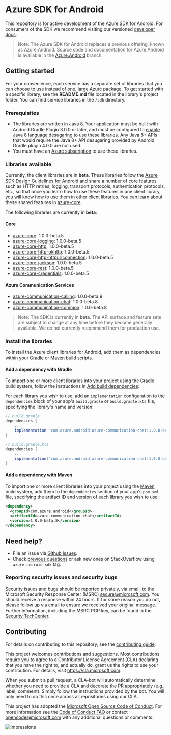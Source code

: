 # Azure SDK for Android

This repository is for active development of the Azure SDK for Android. For consumers of the SDK we recommend visiting our versioned [developer docs](https://azure.github.io/azure-sdk-for-android).

> Note: The Azure SDK for Android replaces a previous offering, known as Azure.Android. Source code and documentation for Azure.Android is available in the [Azure.Android](https://github.com/Azure/azure-sdk-for-android/tree/Azure.Android) branch.

## Getting started

For your convenience, each service has a separate set of libraries that you can choose to use instead of one, large Azure package. To get started with a specific library, see the **README.md** file located in the library's project folder. You can find service libraries in the `/sdk` directory.

### Prerequisites

* The libraries are written in Java 8. Your application must be built with Android Gradle Plugin 3.0.0 or later, and must be configured to [enable Java 8 language desugaring](https://developer.android.com/studio/write/java8-support.html#supported_features) to use these libraries. Any Java 8+ APIs that would require the Java 8+ API desugaring provided by Android Gradle plugin 4.0.0 are not used.
* You must have an [Azure subscription](https://azure.microsoft.com/free/) to use these libraries.

### Libraries available

Currently, the client libraries are in **beta**. These libraries follow the [Azure SDK Design Guidelines for Android](https://azure.github.io/azure-sdk/design.html) and share a number of core features such as HTTP retries, logging, transport protocols, authentication protocols, etc., so that once you learn how to use these features in one client library, you will know how to use them in other client libraries. You can learn about these shared features in [azure-core](https://github.com/Azure/azure-sdk-for-android/blob/master/sdk/core/azure-core/README.md).

The following libraries are currently in **beta**:

#### Core
- [azure-core](https://github.com/Azure/azure-sdk-for-android/blob/master/sdk/core/azure-core): 1.0.0-beta.5
- [azure-core-logging](https://github.com/Azure/azure-sdk-for-android/tree/master/sdk/core/azure-core-logging): 1.0.0-beta.5
- [azure-core-http](https://github.com/Azure/azure-sdk-for-android/tree/master/sdk/core/azure-core-http): 1.0.0-beta.5
- [azure-core-http-okhttp](https://github.com/Azure/azure-sdk-for-android/tree/master/sdk/core/azure-core-http-okhttp): 1.0.0-beta.5
- [azure-core-http-httpurlconnection](https://github.com/Azure/azure-sdk-for-android/tree/master/sdk/core/azure-core-http-httpurlconnection): 1.0.0-beta.5
- [azure-core-jackson](https://github.com/Azure/azure-sdk-for-android/tree/master/sdk/core/azure-core-jackson): 1.0.0-beta.5
- [azure-core-rest](https://github.com/Azure/azure-sdk-for-android/tree/master/sdk/core/azure-core-rest): 1.0.0-beta.5
- [azure-core-credentials](https://github.com/Azure/azure-sdk-for-android/tree/master/sdk/core/azure-core-credential): 1.0.0-beta.5

#### Azure Communication Services
- [azure-communication-calling](https://search.maven.org/artifact/com.azure.android/azure-communication-calling): 1.0.0-beta.9
- [azure-communication-chat](https://github.com/Azure/azure-sdk-for-android/blob/master/sdk/communication/azure-communication-chat): 1.0.0-beta.8
- [azure-communication-common](https://github.com/Azure/azure-sdk-for-android/blob/master/sdk/communication/azure-communication-common): 1.0.0-beta.8

> Note: The SDK is currently in **beta**. The API surface and feature sets are subject to change at any time before they become generally available. We do not currently recommend them for production use.

### Install the libraries
To install the Azure client libraries for Android, add them as dependencies within your
[Gradle](#add-a-dependency-with-gradle) or
[Maven](#add-a-dependency-with-maven) build scripts.

#### Add a dependency with Gradle
To import one or more client libraries into your project using the [Gradle](https://gradle.org/) build system, follow the instructions in [Add build dependencies](https://developer.android.com/studio/build/dependencies):

For each library you wish to use, add an `implementation` configuration to the `dependencies` block of your app's `build.gradle` or `build.gradle.kts` file, specifying the library's name and version:

```gradle
// build.gradle
dependencies {
    ...
    implementation "com.azure.android:azure-communication-chat:1.0.0-beta.8"
}

// build.gradle.kts
dependencies {
    ...
    implementation("com.azure.android:azure-communication-chat:1.0.0-beta.8")
}
```

#### Add a dependency with Maven
To import one or more client libraries into your project using the [Maven](https://maven.apache.org/) build system, add them to the `dependencies` section of your app's `pom.xml` file, specifying the artifact ID and version of each library you wish to use:

```xml
<dependency>
  <groupId>com.azure.android</groupId>
  <artifactId>azure-communication-chat</artifactId>
  <version>1.0.0-beta.8</version>
</dependency>
```

## Need help?

* File an issue via [Github Issues](https://github.com/Azure/azure-sdk-for-android/issues/new/choose).
* Check [previous questions](https://stackoverflow.com/questions/tagged/azure-android-sdk) or ask new ones on StackOverflow using `azure-android-sdk` tag.

### Reporting security issues and security bugs

Security issues and bugs should be reported privately, via email, to the Microsoft Security Response Center (MSRC) <secure@microsoft.com>. You should receive a response within 24 hours. If for some reason you do not, please follow up via email to ensure we received your original message. Further information, including the MSRC PGP key, can be found in the [Security TechCenter](https://www.microsoft.com/msrc/faqs-report-an-issue).

## Contributing
For details on contributing to this repository, see the [contributing guide](https://github.com/Azure/azure-sdk-for-android/blob/master/CONTRIBUTING.md).

This project welcomes contributions and suggestions. Most contributions require you to agree to a Contributor License Agreement (CLA) declaring that you have the right to, and actually do, grant us the rights to use your contribution. For details, visit
https://cla.microsoft.com.

When you submit a pull request, a CLA-bot will automatically determine whether you need to provide a CLA and decorate the PR appropriately (e.g., label, comment). Simply follow the instructions provided by the bot. You will only need to do this once across all repositories using our CLA.

This project has adopted the [Microsoft Open Source Code of Conduct](https://opensource.microsoft.com/codeofconduct/). For more information see the [Code of Conduct FAQ](https://opensource.microsoft.com/codeofconduct/faq/) or contact [opencode@microsoft.com](mailto:opencode@microsoft.com) with any additional questions or comments.

![Impressions](https://azure-sdk-impressions.azurewebsites.net/api/impressions/azure-sdk-for-android%2FREADME.png)
